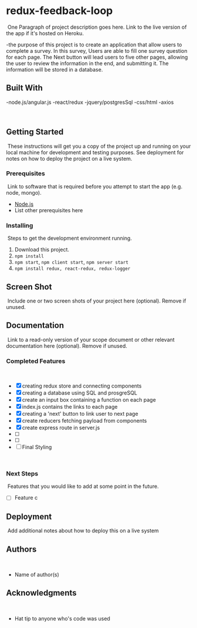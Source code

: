 # redux-feedback-loop
​
One Paragraph of project description goes here. Link to the live version of the app if it's hosted on Heroku.

-the purpose of this project is to create an application that allow users to complete a survey. In this survey, 
Users are able to fill one survey question for each page. The Next button will lead users to five other pages,
allowing the user to review the information in the end, and submitting it. The information will be stored in
a database.
​
## Built With
​-node.js/angular.js
-react/redux
-jquery/postgresSql
-css/html
-axios

​
## Getting Started
​
These instructions will get you a copy of the project up and running on your local machine for development and testing purposes. See deployment for notes on how to deploy the project on a live system.
​
### Prerequisites
​
Link to software that is required before you attempt to start the app (e.g. node, mongo).
​
- [Node.js](https://nodejs.org/en/)
- List other prerequisites here
​
​
### Installing
​
Steps to get the development environment running.
​
1. Download this project.
2. `npm install`
3. `npm start`, `npm client start`, `npm server start`
4. `npm install redux, react-redux, redux-logger`
​
​
## Screen Shot
​
Include one or two screen shots of your project here (optional). Remove if unused.
​
## Documentation
​
Link to a read-only version of your scope document or other relevant documentation here (optional). Remove if unused.
​
### Completed Features
​
- [X] creating redux store and connecting components
- [X] creating a database using SQL and prosgreSQL
- [X] create an input box containing a function on each page
- [X] index.js contains the links to each page
- [X] creating a 'next' button to link user to next page
- [X] create reducers fetching payload from components
- [X] create express route in server.js
- [ ] 
- [ ]
- [ ] Final Styling 

​
### Next Steps
​
Features that you would like to add at some point in the future.
​
- [ ] Feature c
​
## Deployment
​
Add additional notes about how to deploy this on a live system
​
## Authors
​
* Name of author(s)
​
​
## Acknowledgments
​
* Hat tip to anyone who's code was used